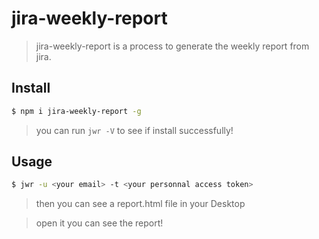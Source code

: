 # jira-weekly-report

>jira-weekly-report is a process to generate the weekly report from jira.

## Install

```bash
$ npm i jira-weekly-report -g
```

>you can run `jwr -V` to see if install successfully!

## Usage

```bash
$ jwr -u <your email> -t <your personnal access token>
```

>then you can see a report.html file in your Desktop

>open it you can see the report!